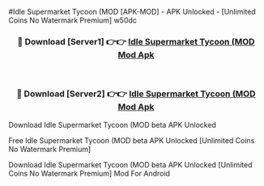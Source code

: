 #Idle Supermarket Tycoon (MOD [APK-MOD] - APK Unlocked - [Unlimited Coins No Watermark Premium] w50dc



<div align="center">

<h3>🔴 Download [Server1] 👉👉 <a href="https://momento.my/?title=Idle_Supermarket_Tycoon_(MOD">Idle Supermarket Tycoon (MOD Mod Apk</a></h3><br>

<h3>🔴 Download [Server2] 👉👉 <a href="https://momento.my/?title=Idle_Supermarket_Tycoon_(MOD">Idle Supermarket Tycoon (MOD Mod Apk</a></h3>
</div>



Download Idle Supermarket Tycoon (MOD beta APK Unlocked

Free Idle Supermarket Tycoon (MOD beta APK Unlocked [Unlimited Coins No Watermark Premium]

Download Idle Supermarket Tycoon (MOD beta APK Unlocked [Unlimited Coins No Watermark Premium] Mod For Android
